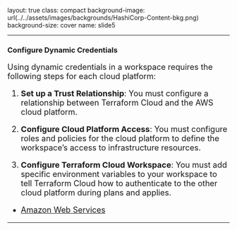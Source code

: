 layout: true
class: compact
background-image: url(../../assets/images/backgrounds/HashiCorp-Content-bkg.png)
background-size: cover
name: slide5

---
### Configure Dynamic Credentials
<font size=4>

Using dynamic credentials in a workspace requires the following steps for each cloud platform:

1. **Set up a Trust Relationship**: You must configure a relationship between Terraform Cloud and the AWS cloud platform. 

2. **Configure Cloud Platform Access**: You must configure roles and policies for the cloud platform to define the workspace’s access to infrastructure resources.

3. **Configure Terraform Cloud Workspace**: You must add specific environment variables to your workspace to tell Terraform Cloud how to authenticate to the other cloud platform during plans and applies.

- [Amazon Web Services](https://developer.hashicorp.com/terraform/cloud-docs/workspaces/dynamic-provider-credentials/aws-configuration)

---

